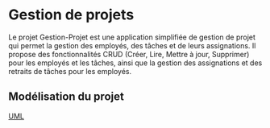 # Gestion de projets

Le projet Gestion-Projet est une application simplifiée de gestion de projet qui permet la gestion des employés, des tâches et de leurs assignations. Il propose des fonctionnalités CRUD (Créer, Lire, Mettre à jour, Supprimer) pour les employés et les tâches, ainsi que la gestion des assignations et des retraits de tâches pour les employés.

## Modélisation du projet

[UML](./assets/UML_modele.png)
